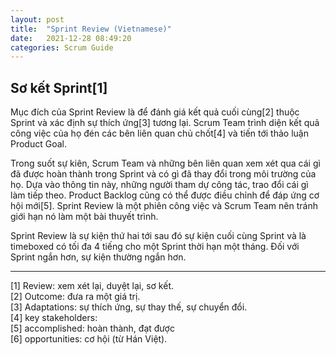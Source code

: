 ```yaml
---
layout: post
title:  "Sprint Review (Vietnamese)"
date:   2021-12-28 08:49:20
categories: Scrum Guide
---
```


## Sơ kết Sprint[1]

Mục đích của Sprint Review là để đánh giá kết quả cuối cùng[2] thuộc Sprint và xác định sự thích ứng[3] tương lại. Scrum Team trình diện kết quả công việc của họ đén các bên liên quan chủ chốt[4] và tiến tới thảo luận Product Goal.

Trong suốt sự kiên, Scrum Team và những bên liên quan xem xét qua cái gì đã được hoàn thành trong Sprint và có gì đã thay đổi trong môi trường của họ. Dựa vào thông tin này, những người tham dự công tác, trao đổi cái gì làm tiếp theo. Product Backlog cũng có thể được điều chỉnh để đáp ứng cơ hội mới[5]. Sprint Review là một phiên công việc và Scrum Team nên tránh giới hạn nó làm một bài thuyết trình. 

Sprint Review là sự kiện thứ hai tới sau đó sự kiện cuối cùng Sprint và là timeboxed có tối đa 4 tiếng cho một Sprint thời hạn một tháng. Đối với Sprint ngắn hơn, sự kiện thường ngắn hơn.

---

[1] Review: xem xét lại, duyệt lại, sơ kết.<br>
[2] Outcome: đưa ra một giá trị.<br>
[3] Adaptations: sự thích ứng, sự thay thế, sự chuyển đổi.<br>
[4] key stakeholders:<br>
[5] accomplished: hoàn thành, đạt được <br>
[6] opportunities: cơ hội (từ Hán Việt).<br>
